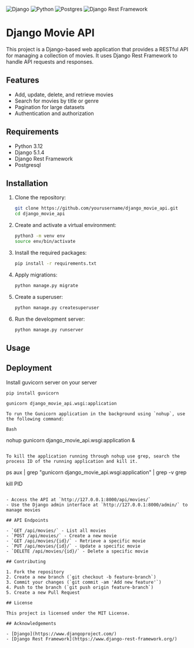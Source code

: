 ![Django](https://img.shields.io/badge/Django-3.x-brightgreen)
![Python](https://img.shields.io/badge/Python-3.x-blue)
![Postgres](https://img.shields.io/badge/Postgres-12.x-blue)
![Django Rest Framework](https://img.shields.io/badge/DRF-3.x-red)

# Django Movie API

This project is a Django-based web application that provides a RESTful API for managing a collection of movies. It uses Django Rest Framework to handle API requests and responses.

## Features

- Add, update, delete, and retrieve movies
- Search for movies by title or genre
- Pagination for large datasets
- Authentication and authorization

## Requirements

- Python 3.12
- Django 5.1.4
- Django Rest Framework
- Postgresql

## Installation

1. Clone the repository:

    ```bash
    git clone https://github.com/yourusername/django_movie_api.git
    cd django_movie_api
    ```

2. Create and activate a virtual environment:

    ```bash
    python3 -m venv env
    source env/bin/activate
    ```

3. Install the required packages:

    ```bash
    pip install -r requirements.txt
    ```

4. Apply migrations:

    ```bash
    python manage.py migrate
    ```

5. Create a superuser:

    ```bash
    python manage.py createsuperuser
    ```

6. Run the development server:

    ```bash
    python manage.py runserver
    ```

## Usage

## Deployment

Install guvicorn server on your server

```
pip install guvicorn
```

```
gunicorn django_movie_api.wsgi:application 
```

```
To run the Gunicorn application in the background using `nohup`, use the following command:

Bash 

```
nohup gunicorn django_movie_api.wsgi:application &
```

To kill the application running through nohup use grep, search the process ID of the running application and kill it.

```
ps aux | grep "gunicorn django_movie_api.wsgi:application" | grep -v grep 

kill PID
```

- Access the API at `http://127.0.0.1:8000/api/movies/`
- Use the Django admin interface at `http://127.0.0.1:8000/admin/` to manage movies

## API Endpoints

- `GET /api/movies/` - List all movies
- `POST /api/movies/` - Create a new movie
- `GET /api/movies/{id}/` - Retrieve a specific movie
- `PUT /api/movies/{id}/` - Update a specific movie
- `DELETE /api/movies/{id}/` - Delete a specific movie

## Contributing

1. Fork the repository
2. Create a new branch (`git checkout -b feature-branch`)
3. Commit your changes (`git commit -am 'Add new feature'`)
4. Push to the branch (`git push origin feature-branch`)
5. Create a new Pull Request

## License

This project is licensed under the MIT License.

## Acknowledgements

- [Django](https://www.djangoproject.com/)
- [Django Rest Framework](https://www.django-rest-framework.org/)
